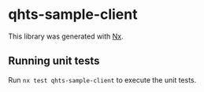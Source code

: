 # qhts-sample-client

This library was generated with [Nx](https://nx.dev).

## Running unit tests

Run `nx test qhts-sample-client` to execute the unit tests.
